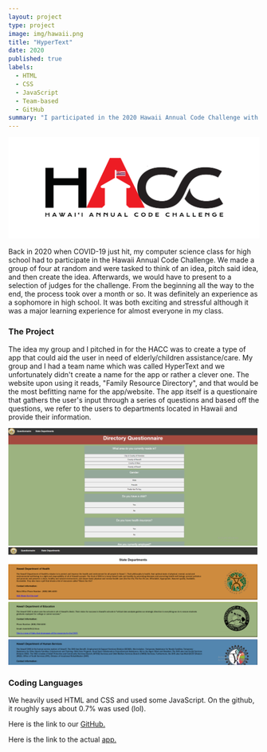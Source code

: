 ```yaml
---
layout: project
type: project
image: img/hawaii.png
title: "HyperText"
date: 2020
published: true
labels:
  - HTML
  - CSS
  - JavaScript
  - Team-based
  - GitHub
summary: "I participated in the 2020 Hawaii Annual Code Challenge with 3 other high school members from Waipahu High School."
---
```


<img class="img-fluid" src="../img/HACC.png">

Back in 2020 when COVID-19 just hit, my computer science class for high school had to participate in the Hawaii Annual Code Challenge. We made a group of four at random and were tasked to think of an idea, pitch said idea, and then create the idea. Afterwards, we would have to present to a selection of judges for the challenge. From the beginning all the way to the end, the process took over a month or so. It was definitely an experience as a sophomore in high school. It was both exciting and stressful although it was a major learning experience for almost everyone in my class. 

### The Project
The idea my group and I pitched in for the HACC was to create a type of app that could aid the user in need of elderly/children assistance/care. My group and I had a team name which was called HyperText and we unfortunately didn't create a name for the app or rather a clever one. The website upon using it reads, "Family Resource Directory", and that would be the most befitting name for the app/website. The app itself is a questionaire that gathers the user's input through a series of questions and based off the questions, we refer to the users to departments located in Hawaii and provide their information. 

<img width = 500px class="img-fluid" src="../img/hyper.png">        <img width = 500px class="img-fluid" src="../img/text.png">

### Coding Languages
We heavily used HTML and CSS and used some JavaScript. On the github, it roughly says about 0.7% was used (lol). 

Here is the link to our <a href="https://github.com/HACC2020/HyperText">GitHub.</a>

Here is the link to the actual <a href="https://hacc2020.github.io/HyperText/index.html">app.</a>
